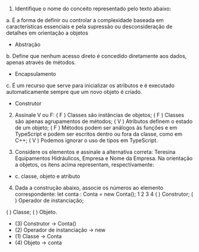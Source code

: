 1. Identifique o nome do conceito representado pelo texto abaixo:

a. É a forma de definir ou controlar a complexidade baseada em
características essenciais e pela supressão ou desconsideração de
detalhes em orientação a objetos

- Abstração

b. Define que nenhum acesso direto é concedido diretamente aos dados,
apenas através de métodos.

- Encapsulamento 

c. É um recurso que serve para inicializar os atributos e é executado
automaticamente sempre que um novo objeto é criado.

- Construtor

2. Assinale V ou F:
( F ) Classes são instâncias de objetos;
( F ) Classes são apenas agrupamentos de métodos;
( V ) Atributos definem o estado de um objeto;
( F ) Métodos podem ser análogos às funções e em TypeScript e podem ser
escritos dentro ou fora da classe, como em C++;
( V ) Podemos ignorar o uso de tipos em TypeScript.

3. Considere os elementos e assinale a alternativa correta: Teresina Equipamentos
Hidráulicos, Empresa e Nome da Empresa. Na orientação a objetos, os itens acima
representam, respectivamente:

- c. classe, objeto e atributo

4. Dada a construção abaixo, associe os números ao elemento correspondente:
let conta : Conta = new Conta();
1 2 3 4
( ) Construtor;
( ) Operador de instanciação;

( ) Classe;
( ) Objeto.

- (3) Construtor → Conta()
- (2) Operador de instanciação → new
- (1) Classe → Conta
- (4) Objeto → conta


